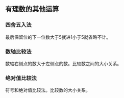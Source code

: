 ## 有理数的其他运算

### 四舍五入法
最后保留位的下一位数大于5就进1小于5就省略不计。

### 数轴比较法
数轴右侧点的数大于左侧点的数。比较数之间的大小关系。

### 绝对值比较法
符号和绝对值比较法。比较数的大小关系。